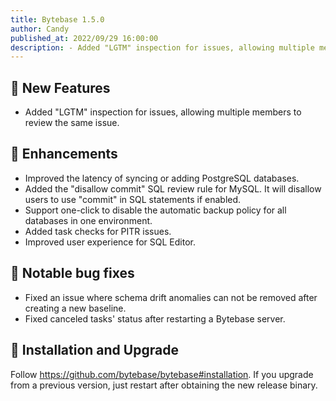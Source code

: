```yaml
---
title: Bytebase 1.5.0
author: Candy
published_at: 2022/09/29 16:00:00
description: - Added "LGTM" inspection for issues, allowing multiple members to review the same issue. - Improved the latency of syncing or adding PostgreSQL databases. - Added the "disallow commit" SQL review rule for MySQL. It will disallow users to use "commit" in SQL statements if enabled.
---
```


## 🚀 New Features

- Added "LGTM" inspection for issues, allowing multiple members to review the same issue.

## 🎄 Enhancements

- Improved the latency of syncing or adding PostgreSQL databases. 
- Added the "disallow commit" SQL review rule for MySQL. It will disallow users to use "commit" in SQL statements if enabled.
- Support one-click to disable the automatic backup policy for all databases in one environment.
- Added task checks for PITR issues.
- Improved user experience for SQL Editor. 

## 🐞 Notable bug fixes

- Fixed an issue where schema drift anomalies can not be removed after creating a new baseline.
- Fixed canceled tasks' status after restarting a Bytebase server. 

## 📕 Installation and Upgrade

Follow https://github.com/bytebase/bytebase#installation. If you upgrade from a previous version, just restart after obtaining the new release binary.
